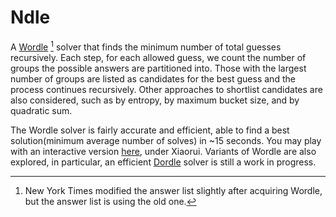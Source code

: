 # Ndle

A [Wordle](https://www.nytimes.com/games/wordle/index.html) [^1] solver that finds the minimum number of total guesses recursively. Each step, for each allowed guess, we count the number of groups the possible answers are partitioned into. Those with the largest number of groups are listed as candidates for the best guess and the process continues recursively. Other approaches to shortlist candidates are also considered, such as by entropy, by maximum bucket size, and by quadratic sum. 

The Wordle solver is fairly accurate and efficient, able to find a best solution(minimum average number of solves) in ~15 seconds. You may play with an interactive version [here](https://freshman.dev/wordle/leaderboard), under Xiaorui. Variants of Wordle are also explored, in particular, an efficient [Dordle](https://dordlegame.io/) solver is still a work in progress. 

[^1]: New York Times modified the answer list slightly after acquiring Wordle, but the answer list is using the old one. 


